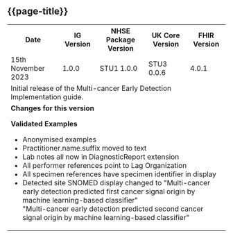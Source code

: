 ## {{page-title}}

<table class="assets">
<tr>
<th class="width20">Date</th>
<th class="width20">IG Version</th>
<th class="width20">NHSE Package Version</th>
<th class="width20">UK Core Version</th>
<th class="width20">FHIR Version</th>
</tr>
<tr>
<td>15th November 2023</td>
<td>1.0.0</td>
<td>STU1 1.0.0</td>
<td>STU3 0.0.6</td>
<td>4.0.1</td>
</tr>
<tr>
<td colspan="5">Initial release of the Multi-cancer Early Detection Implementation guide.</td>
</tr>
<tr>
<td colspan="5"><b>Changes for this version</b>
<br />

<b>Validated Examples</b>

<ul>
<li>Anonymised examples</li>
<li>Practitioner.name.suffix moved to text</li>
<li>Lab notes all now in DiagnosticReport extension</li>
<li>All performer references point to Lag Organization</li>
<li>All specimen references have specimen identifier in display</li>
<li>Detected site SNOMED display changed to "Multi-cancer early detection predicted first cancer signal origin by machine learning-based classifier"<br/>"Multi-cancer early detection predicted second cancer signal origin by machine learning-based classifier"</ul>
</td>
</tr>
</table>
